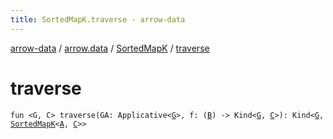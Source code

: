 ```yaml
---
title: SortedMapK.traverse - arrow-data
---
```


[arrow-data](../../index.html) / [arrow.data](../index.html) / [SortedMapK](index.html) / [traverse](./traverse.html)

# traverse

`fun <G, C> traverse(GA: Applicative<`[`G`](traverse.html#G)`>, f: (`[`B`](index.html#B)`) -> Kind<`[`G`](traverse.html#G)`, `[`C`](traverse.html#C)`>): Kind<`[`G`](traverse.html#G)`, `[`SortedMapK`](index.html)`<`[`A`](index.html#A)`, `[`C`](traverse.html#C)`>>`